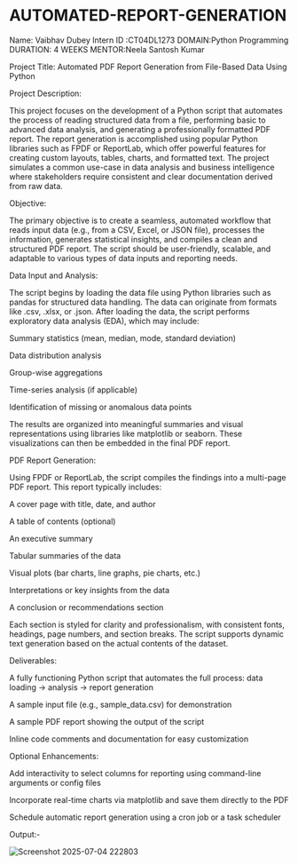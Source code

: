 # AUTOMATED-REPORT-GENERATION
Name: Vaibhav Dubey Intern ID :CT04DL1273 DOMAIN:Python Programming DURATION: 4 WEEKS MENTOR:Neela Santosh Kumar

Project Title: Automated PDF Report Generation from File-Based Data Using Python

Project Description:

This project focuses on the development of a Python script that automates the process of reading structured data from a file, performing basic to advanced data analysis, and generating a professionally formatted PDF report. The report generation is accomplished using popular Python libraries such as FPDF or ReportLab, which offer powerful features for creating custom layouts, tables, charts, and formatted text. The project simulates a common use-case in data analysis and business intelligence where stakeholders require consistent and clear documentation derived from raw data.

Objective:

The primary objective is to create a seamless, automated workflow that reads input data (e.g., from a CSV, Excel, or JSON file), processes the information, generates statistical insights, and compiles a clean and structured PDF report. The script should be user-friendly, scalable, and adaptable to various types of data inputs and reporting needs.

Data Input and Analysis:

The script begins by loading the data file using Python libraries such as pandas for structured data handling. The data can originate from formats like .csv, .xlsx, or .json. After loading the data, the script performs exploratory data analysis (EDA), which may include:

Summary statistics (mean, median, mode, standard deviation)

Data distribution analysis

Group-wise aggregations

Time-series analysis (if applicable)

Identification of missing or anomalous data points

The results are organized into meaningful summaries and visual representations using libraries like matplotlib or seaborn. These visualizations can then be embedded in the final PDF report.

PDF Report Generation:

Using FPDF or ReportLab, the script compiles the findings into a multi-page PDF report. This report typically includes:

A cover page with title, date, and author

A table of contents (optional)

An executive summary

Tabular summaries of the data

Visual plots (bar charts, line graphs, pie charts, etc.)

Interpretations or key insights from the data

A conclusion or recommendations section

Each section is styled for clarity and professionalism, with consistent fonts, headings, page numbers, and section breaks. The script supports dynamic text generation based on the actual contents of the dataset.

Deliverables:

A fully functioning Python script that automates the full process: data loading → analysis → report generation

A sample input file (e.g., sample_data.csv) for demonstration

A sample PDF report showing the output of the script

Inline code comments and documentation for easy customization

Optional Enhancements:

Add interactivity to select columns for reporting using command-line arguments or config files

Incorporate real-time charts via matplotlib and save them directly to the PDF

Schedule automatic report generation using a cron job or a task scheduler


Output:-   

 ![Screenshot 2025-07-04 222803](https://github.com/user-attachments/assets/14e3c4ff-fc60-4e80-909d-6a92e9f9fcd8)
